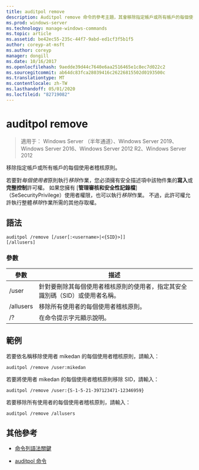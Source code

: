 ```yaml
---
title: auditpol remove
description: Auditpol remove 命令的參考主題，其會移除指定帳戶或所有帳戶的每個使用者稽核原則。
ms.prod: windows-server
ms.technology: manage-windows-commands
ms.topic: article
ms.assetid: be42ec55-235c-44f7-9abd-ed1cf3f5b1f5
author: coreyp-at-msft
ms.author: coreyp
manager: dongill
ms.date: 10/16/2017
ms.openlocfilehash: 9aedde39d44c7640e6aa2516465e1c8ec7d022c2
ms.sourcegitcommit: ab64dc83fca28039416c26226815502d0193500c
ms.translationtype: MT
ms.contentlocale: zh-TW
ms.lasthandoff: 05/01/2020
ms.locfileid: "82719082"
---
```

# <a name="auditpol-remove"></a>auditpol remove

> 適用于： Windows Server （半年通道）、Windows Server 2019、Windows Server 2016、Windows Server 2012 R2、Windows Server 2012

移除指定帳戶或所有帳戶的每個使用者稽核原則。

若要對*每個使用者*原則執行*移除*作業，您必須擁有安全描述項中該物件集的**寫入**或**完整控制**許可權。 如果您擁有 [**管理審核和安全性記錄檔**] （SeSecurityPrivilege）使用者權限，也可以執行*移除*作業。 不過，此許可權允許執行整體*移除*作業所需的其他存取權。

## <a name="syntax"></a>語法

```
auditpol /remove [/user[:<username>|<{SID}>]]
[/allusers]
```

### <a name="parameters"></a>參數

| 參數 | 描述 |
| ------- | -------- |
| /user | 針對要刪除其每個使用者稽核原則的使用者，指定其安全識別碼（SID）或使用者名稱。 |
| /allusers | 移除所有使用者的每個使用者稽核原則。 |
| /? | 在命令提示字元顯示說明。 |

## <a name="examples"></a>範例

若要依名稱移除使用者 mikedan 的每個使用者稽核原則，請輸入：

```
auditpol /remove /user:mikedan
```

若要將使用者 mikedan 的每個使用者稽核原則移除 SID，請輸入：

```
auditpol /remove /user:{S-1-5-21-397123471-12346959}
```

若要移除所有使用者的每個使用者稽核原則，請輸入：

```
auditpol /remove /allusers
```

## <a name="additional-references"></a>其他參考

- [命令列語法關鍵](command-line-syntax-key.md)

- [auditpol 命令](auditpol.md)
